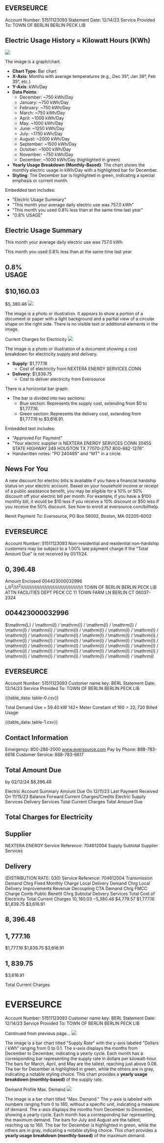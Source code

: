 ## EVERSEURCE

Account Number: 51511123093
Statement Date: 12/14/23
Service Provided To:
TOWN OF BERLIN BERLIN PECK LIB

## Electric Usage History $=$ Kilowatt Hours (KWh)

![](images/img-0.jpeg)

The image is a graph/chart.

- **Chart Type**: Bar chart
- **X-Axis**: Months with average temperatures (e.g., Dec 35°, Jan 38°, Feb 35°, etc.)
- **Y-Axis**: kWh/Day
- **Data Points**: 
  - December: ~750 kWh/Day
  - January: ~750 kWh/Day
  - February: ~750 kWh/Day
  - March: ~750 kWh/Day
  - April: ~1000 kWh/Day
  - May: ~1000 kWh/Day
  - June: ~1250 kWh/Day
  - July: ~1750 kWh/Day
  - August: ~2000 kWh/Day
  - September: ~1500 kWh/Day
  - October: ~1000 kWh/Day
  - November: ~750 kWh/Day
  - December: ~1000 kWh/Day (highlighted in green)
- **Yearly Usage Breakdown (Monthly-Based)**: The chart shows the monthly electric usage in kWh/Day with a highlighted bar for December.
- **Styling**: The December bar is highlighted in green, indicating a special emphasis or current month. 

Embedded text includes:
- "Electric Usage Summary"
- "This month your average daily electric use was 757.0 kWh"
- "This month you used 0.8% less than at the same time last year"
- "0.8% USAGE"

## Electric Usage Summary

This month your average daily electric use was 757.0 kWh

This month you used $0.8 \%$ less than at the same time last year

## $0.8 \%$ <br> USAGE

## $10,160.03

$\$ 5,380.46$
![](images/img-1.jpeg)

The image is a photo or illustration. It appears to show a portion of a document or paper with a light background and a partial view of a circular shape on the right side. There is no visible text or additional elements in the image.

Current Charges for Electricity
![](images/img-2.jpeg)

The image is a photo or illustration of a document showing a cost breakdown for electricity supply and delivery.

- **Supply**: $1,777.16
  - Cost of electricity from NEXTERA ENERGY SERVICES CONN
- **Delivery**: $1,839.75
  - Cost to deliver electricity from Eversource

There is a horizontal bar graph:
- The bar is divided into two sections:
  - Blue section: Represents the supply cost, extending from $0 to $1,777.16.
  - Green section: Represents the delivery cost, extending from $1,777.16 to $3,616.91.

Embedded text includes:
- "Approved For Payment"
- "Your electric supplier is NEXTERA ENERGY SERVICES CONN 20455 STATE HIGHWAY 249 HOUSTON TX 77070-2757 800-882-1276"
- Handwritten notes: "PO 240485" and "MT" in a circle.

## News For You

A new discount for electric bills is available if you have a financial hardship status on your electric account. Based on your household income or receipt of a public assistance benefit, you may be eligible for a $10 \%$ or $50 \%$ discount off your electric bill per month. For example, if you have a $\$ 100$ monthly bill, it would be $\$ 10$ less if you receive a $10 \%$ discount or $\$ 50$ less if you receive the $50 \%$ discount. See how to enroll at eversource.com/billhelp.

Remit Payment To: Eversource, PO Box 56002, Boston, MA 02205-6002

## EVERSEURCE

Account Number: 51511123093
Non-residential and residential non-hardship customers may be subject to a $1.00 \%$ late payment charge if the "Total Amount Due" is not received by 01/11/24.

## $0,396.48$

Amount Enclosed
$004423000032996$
$\mathrm{L} / \mathrm{ll}^{2} / \mathrm{l} / \mathrm{l}^{2} / \mathrm{l} / \mathrm{l} / \mathrm{l} / \mathrm{l} / \mathrm{l} / \mathrm{l} / \mathrm{l} / \mathrm{l} / \mathrm{l} / \mathrm{l} / \mathrm{l} / \mathrm{l} / \mathrm{l} / \mathrm{l} / \mathrm{l} / \mathrm{l} / \mathrm{l} / \mathrm{l} / \mathrm{l} / \mathrm{l} / \mathrm{l} / \mathrm{l} / \mathrm{l} / \mathrm{l}$
TOWN OF BERLIN BERLIN PECK LIB ATTN FACILITIES DEPT PECK CC 11 TOWN FARM LN BERLIN CT 06037-2324

## $004423000032996$

$\mathrm{L} / \mathrm{l} / \mathrm{l} / \mathrm{l} / \mathrm{l} / \mathrm{l} / \mathrm{l} / \mathrm{l} / \mathrm{l} / \mathrm{l} / \mathrm{l} / \mathrm{l} / \mathrm{l} / \mathrm{l} / \mathrm{l} / \mathrm{l} / \mathrm{l} / \mathrm{l} / \mathrm{l} / \mathrm{l} / \mathrm{l} / \mathrm{l} / \mathrm{l} / \mathrm{l} / \mathrm{l} / \mathrm{l} / \mathrm{l} / \mathrm{l} / \mathrm{l} / \mathrm{l} / \mathrm{l} / \mathrm{l} / \mathrm{l} / \mathrm{l} / \mathrm{l} / \mathrm{l} / \mathrm{l} / \mathrm{l} / \mathrm{l} / \mathrm{l} / \mathrm{l

## EVERSEURCE

Account Number: 51511123093
Customer name key: BERL
Statement Date: 12/14/23
Service Provided To:
TOWN OF BERLIN BERLIN PECK LIB

{{table_data: table-0.csv}}

Total Demand Use = 59.40 kW
$142 \times$ Meter Constant of $160=22,720$ Billed Usage

{{table_data: table-1.csv}}

## Contact Information

Emergency: 800-286-2000
www.eversource.com
Pay by Phone: 888-783-6618
Customer Service: 888-783-6617

## Total Amount Due

by $02 / 12 / 24$
$8,396.48

Electric Account Summary
Amount Due On 12/11/23
Last Payment Received On 11/15/23
Balance Forward
Current Charges/Credits
Electric Supply Services
Delivery Services
Total Current Charges
Total Amount Due

## Total Charges for Electricity

## Supplier

NEXTERA ENERGY
Service Reference: 704612004
Supply
Subtotal Supplier Services

## Delivery

(DISTRIBUTION RATE: 030)
Service Reference: 704612004
Transmission Demand Chrg
Fixed Monthly Charge
Local Delivery Demand Chrg
Local Delivery Improvements
Revenue Decoupling
CTA Demand Chrg
FMCC Charge
Comb Public Benefit Chrg
Subtotal Delivery Services
Total Cost of Electricity
Total Current Charges
$10,160.03$
$-$5,380.46
\$4,779.57
\$1,777.16
\$1,839.75
\$3,616.91

## $8,396.48$

## $1,777.16$

\$1,777.16
\$1,839.75
\$3,616.91

## $1,839.75$

\$3,616.91

Total Current Charges

# EVERSEURCE 

Account Number: 51511123093
Customer name key: BERL
Statement Date: 12/14/23
Serviçe Provided To:
TOWN OF BERLIN BERLIN PECK LIB

Continued from previous page...
![](images/img-3.jpeg)

The image is a bar chart titled "Supply Rate" with the y-axis labeled "Dollars / kWh" ranging from 0 to 0.1. The x-axis displays the months from December to December, indicating a yearly cycle. Each month has a corresponding bar representing the supply rate in dollars per kilowatt-hour. The bars for March, April, and May are the tallest, reaching just above 0.08. The bar for December is highlighted in green, while the others are in gray, indicating a notable styling choice. This chart provides a **yearly usage breakdown (monthly-based)** of the supply rate.

Demand Profile
Max. Demand
![](images/img-4.jpeg)

The image is a bar chart titled "Max. Demand." The y-axis is labeled with numbers ranging from 0 to 160, without a specific unit, indicating a measure of demand. The x-axis displays the months from December to December, showing a yearly cycle. Each month has a corresponding bar representing the maximum demand. The bars for July and August are the tallest, reaching up to 160. The bar for December is highlighted in green, while the others are in gray, indicating a notable styling choice. This chart provides a **yearly usage breakdown (monthly-based)** of the maximum demand.

